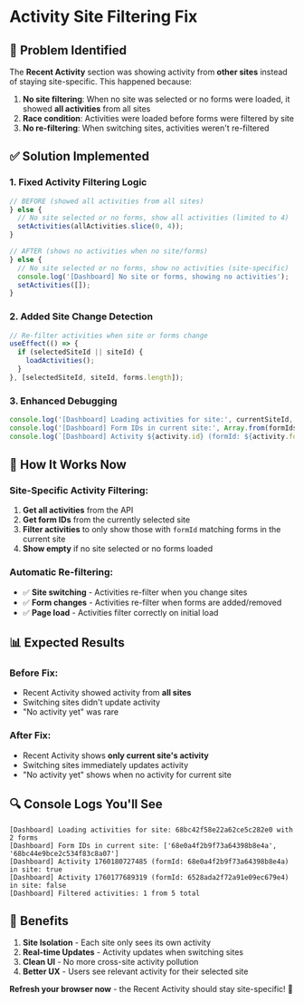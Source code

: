 # Activity Site Filtering Fix

## 🚨 Problem Identified
The **Recent Activity** section was showing activity from **other sites** instead of staying site-specific. This happened because:

1. **No site filtering**: When no site was selected or no forms were loaded, it showed **all activities** from all sites
2. **Race condition**: Activities were loaded before forms were filtered by site
3. **No re-filtering**: When switching sites, activities weren't re-filtered

## ✅ Solution Implemented

### **1. Fixed Activity Filtering Logic**
```typescript
// BEFORE (showed all activities from all sites)
} else {
  // No site selected or no forms, show all activities (limited to 4)
  setActivities(allActivities.slice(0, 4));
}

// AFTER (shows no activities when no site/forms)
} else {
  // No site selected or no forms, show no activities (site-specific)
  console.log('[Dashboard] No site or forms, showing no activities');
  setActivities([]);
}
```

### **2. Added Site Change Detection**
```typescript
// Re-filter activities when site or forms change
useEffect(() => {
  if (selectedSiteId || siteId) {
    loadActivities();
  }
}, [selectedSiteId, siteId, forms.length]);
```

### **3. Enhanced Debugging**
```typescript
console.log('[Dashboard] Loading activities for site:', currentSiteId, 'with', forms.length, 'forms');
console.log('[Dashboard] Form IDs in current site:', Array.from(formIdsInSite));
console.log(`[Dashboard] Activity ${activity.id} (formId: ${activity.formId}) in site: ${isInSite}`);
```

## 🎯 How It Works Now

### **Site-Specific Activity Filtering:**
1. **Get all activities** from the API
2. **Get form IDs** from the currently selected site
3. **Filter activities** to only show those with `formId` matching forms in the current site
4. **Show empty** if no site selected or no forms loaded

### **Automatic Re-filtering:**
- ✅ **Site switching** - Activities re-filter when you change sites
- ✅ **Form changes** - Activities re-filter when forms are added/removed
- ✅ **Page load** - Activities filter correctly on initial load

## 📊 Expected Results

### **Before Fix:**
- Recent Activity showed activity from **all sites**
- Switching sites didn't update activity
- "No activity yet" was rare

### **After Fix:**
- Recent Activity shows **only current site's activity**
- Switching sites immediately updates activity
- "No activity yet" shows when no activity for current site

## 🔍 Console Logs You'll See

```
[Dashboard] Loading activities for site: 68bc42f58e22a62ce5c282e0 with 2 forms
[Dashboard] Form IDs in current site: ['68e0a4f2b9f73a64398b8e4a', '68bc44e9bce2c534f83c8a07']
[Dashboard] Activity 1760180727485 (formId: 68e0a4f2b9f73a64398b8e4a) in site: true
[Dashboard] Activity 1760177689319 (formId: 6528ada2f72a91e09ec679e4) in site: false
[Dashboard] Filtered activities: 1 from 5 total
```

## 🚀 Benefits

1. **Site Isolation** - Each site only sees its own activity
2. **Real-time Updates** - Activity updates when switching sites
3. **Clean UI** - No more cross-site activity pollution
4. **Better UX** - Users see relevant activity for their selected site

**Refresh your browser now** - the Recent Activity should stay site-specific! 🎉








